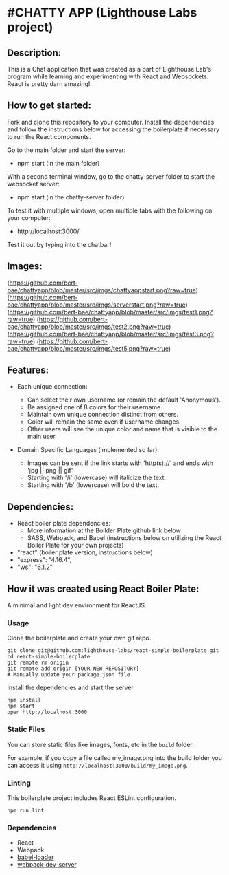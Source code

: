 #CHATTY APP (Lighthouse Labs project)
=====================================

## Description:

This is a Chat application that was created as a part of Lighthouse Lab's program while learning and experimenting with React and Websockets. React is pretty darn amazing!

## How to get started:

Fork and clone this repository to your computer. Install the dependencies and follow the instructions below for accessing the boilerplate if necessary to run the React components.

Go to the main folder and start the server:
 - npm start (in the main folder)

With a second terminal window, go to the chatty-server folder to start the websocket server:
 - npm start (in the chatty-server folder)

To test it with multiple windows, open multiple tabs with the following on your computer:
 - http://localhost:3000/

Test it out by typing into the chatbar!

## Images:

(https://github.com/bert-bae/chattyapp/blob/master/src/imgs/chattyappstart.png?raw=true)
(https://github.com/bert-bae/chattyapp/blob/master/src/imgs/serverstart.png?raw=true)
(https://github.com/bert-bae/chattyapp/blob/master/src/imgs/test1.png?raw=true)
(https://github.com/bert-bae/chattyapp/blob/master/src/imgs/test2.png?raw=true)
(https://github.com/bert-bae/chattyapp/blob/master/src/imgs/test3.png?raw=true)
(https://github.com/bert-bae/chattyapp/blob/master/src/imgs/test5.png?raw=true)

## Features:

- Each unique connection:
  - Can select their own username (or remain the default 'Anonymous').
  - Be assigned one of 8 colors for their username.
  - Maintain own unique connection distinct from others.
  - Color will remain the same even if username changes.
  - Other users will see the unique color and name that is visible to the main user.

- Domain Specific Languages (implemented so far):
  - Images can be sent if the link starts with 'http(s)://' and ends with 'jpg || png || gif'
  - Starting with '/i' (lowercase) will italicize the text.
  - Starting with '/b' (lowercase) will bold the text.

## Dependencies: 
- React boiler plate dependencies:
  - More information at the Boilder Plate github link below
  - SASS, Webpack, and Babel (instructions below on utilizing the React Boiler Plate for your own projects)
- "react" (boiler plate version, instructions below)
- "express": "4.16.4",
- "ws": "6.1.2"

## How it was created using React Boiler Plate:

A minimal and light dev environment for ReactJS.

### Usage

Clone the boilerplate and create your own git repo.

```
git clone git@github.com:lighthouse-labs/react-simple-boilerplate.git
cd react-simple-boilerplate
git remote rm origin
git remote add origin [YOUR NEW REPOSITORY]
# Manually update your package.json file
```

Install the dependencies and start the server.

```
npm install
npm start
open http://localhost:3000
```

### Static Files

You can store static files like images, fonts, etc in the `build` folder.

For example, if you copy a file called my_image.png into the build folder you can access it using `http://localhost:3000/build/my_image.png`.

### Linting

This boilerplate project includes React ESLint configuration.

```
npm run lint
```

### Dependencies

* React
* Webpack
* [babel-loader](https://github.com/babel/babel-loader)
* [webpack-dev-server](https://github.com/webpack/webpack-dev-server)
